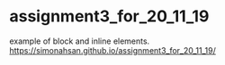 # assignment3_for_20_11_19
example of block and inline elements.
https://simonahsan.github.io/assignment3_for_20_11_19/
